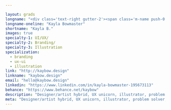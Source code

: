 ```yaml
---

layout: grads
longname: "<div class='text-right gutter-2'><span class='m-name push-0'>Kayla<br>Bowmaster</span></div>"
longname-oneline: "Kayla Bowmaster"
shortname: "Kayla B."
images: true
specialty-1: UI/UX/
specialty-2: Branding/
specialty-3: Illustration
specialization:
  - branding
  - ux-ui
  - illustration
link: "http://kaybow.design"
linkname: "kaybow.design"
email: "hello@kaybow.design"
linkedin: "https://www.linkedin.com/in/kayla-bowmaster-195673113"
behance: "https://www.behance.net/kaybow"
description: "Designer/artist hybrid, UX unicorn, illustrator, problem solver, and game board game geek. Inspired by everything and always learning."
meta: "Designer/artist hybrid, UX unicorn, illustrator, problem solver, and game board game geek. Inspired by everything and always learning."
---
```

